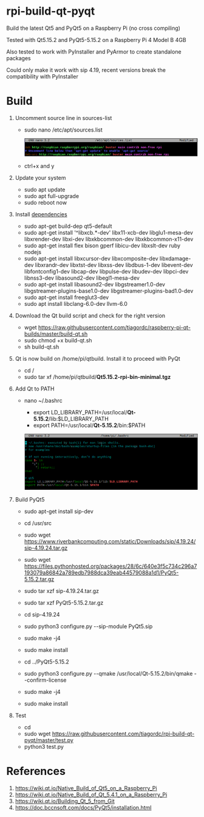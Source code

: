 # rpi-build-qt-pyqt

Build the latest Qt5 and PyQt5 on a Raspberry Pi (no cross compiling)

Tested with Qt5.15.2 and PyQt5-5.15.2 on a Raspberry Pi 4 Model B 4GB

Also tested to work with PyInstaller and PyArmor to create standalone packages

Could only make it work with sip 4.19, recent versions break the compatibility with PyInstaller

# Build

1. Uncomment source line in sources-list

    * sudo nano /etc/apt/sources.list
    
      ![sources](images/sources.png)
    
    * ctrl+x and y

2. Update your system

    * sudo apt update
    * sudo apt full-upgrade
    * sudo reboot now
    
3. Install [dependencies](https://wiki.qt.io/Building_Qt_5_from_Git)

	  * sudo apt-get build-dep qt5-default
	  * sudo apt-get install '^libxcb.*-dev' libx11-xcb-dev libglu1-mesa-dev libxrender-dev libxi-dev libxkbcommon-dev libxkbcommon-x11-dev
	  * sudo apt-get install flex bison gperf libicu-dev libxslt-dev ruby nodejs
	  * sudo apt-get install libxcursor-dev libxcomposite-dev libxdamage-dev libxrandr-dev libxtst-dev libxss-dev libdbus-1-dev libevent-dev libfontconfig1-dev libcap-dev libpulse-dev libudev-dev libpci-dev libnss3-dev libasound2-dev libegl1-mesa-dev
	  * sudo apt-get install libasound2-dev libgstreamer1.0-dev libgstreamer-plugins-base1.0-dev libgstreamer-plugins-bad1.0-dev
	  * sudo apt-get install freeglut3-dev
	  * sudo apt install libclang-6.0-dev llvm-6.0
  
4. Download the Qt build script and check for the right version

    * wget https://raw.githubusercontent.com/tiagordc/raspberry-pi-qt-builds/master/build-qt.sh
    * sudo chmod +x build-qt.sh
    * sh build-qt.sh

5. Qt is now build on /home/pi/qtbuild. Install it to proceed with PyQt

    * cd /
    * sudo tar xf /home/pi/qtbuild/**Qt5.15.2-rpi-bin-minimal.tgz**

6. Add Qt to PATH

    * nano ~/.bashrc
        * export LD_LIBRARY_PATH=/usr/local/**Qt-5.15.2**/lib:$LD_LIBRARY_PATH
        * export PATH=/usr/local/**Qt-5.15.2**/bin:$PATH
      
    	![path](images/path.png)

7. Build PyQt5

    * sudo apt-get install sip-dev
    * cd /usr/src
    * sudo wget https://www.riverbankcomputing.com/static/Downloads/sip/4.19.24/sip-4.19.24.tar.gz
    * sudo wget https://files.pythonhosted.org/packages/28/6c/640e3f5c734c296a7193079a86842a789edb7988dca39eab44579088a1d1/PyQt5-5.15.2.tar.gz
    * sudo tar xzf sip-4.19.24.tar.gz
    * sudo tar xzf PyQt5-5.15.2.tar.gz

    * cd sip-4.19.24
    * sudo python3 configure.py --sip-module PyQt5.sip
    * sudo make -j4
    * sudo make install

    * cd ../PyQt5-5.15.2
    * sudo python3 configure.py --qmake /usr/local/Qt-5.15.2/bin/qmake --confirm-license
    * sudo make -j4
    * sudo make install

8. Test

    * cd
    * sudo wget https://raw.githubusercontent.com/tiagordc/rpi-build-qt-pyqt/master/test.py
    * python3 test.py

# References

1. https://wiki.qt.io/Native_Build_of_Qt5_on_a_Raspberry_Pi
2. https://wiki.qt.io/Native_Build_of_Qt_5.4.1_on_a_Raspberry_Pi
3. https://wiki.qt.io/Building_Qt_5_from_Git
4. https://doc.bccnsoft.com/docs/PyQt5/installation.html
